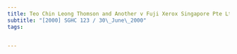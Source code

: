 ```yaml
---
title: Teo Chin Leong Thomson and Another v Fuji Xerox Singapore Pte Ltd 
subtitle: "[2000] SGHC 123 / 30\_June\_2000"
tags:


---
```



